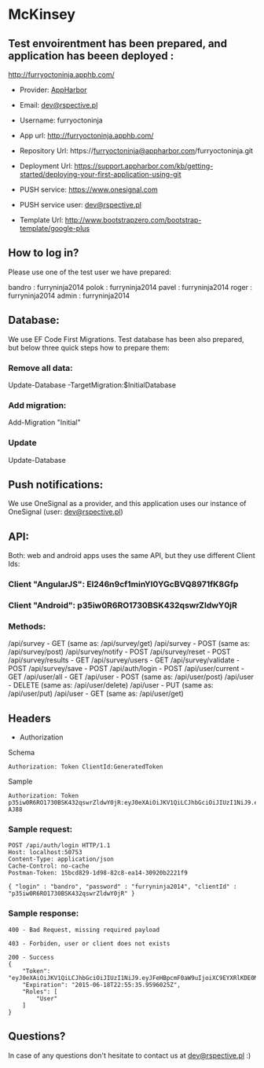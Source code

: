 # McKinsey

## Test envoirentment has been prepared, and application has beeen deployed :
http://furryoctoninja.apphb.com/

- Provider: [AppHarbor](https://appharbor.com)

- Email: dev@rspective.pl

- Username: furryoctoninja

- App url:	http://furryoctoninja.apphb.com/

- Repository Url: https://furryoctoninja@appharbor.com/furryoctoninja.git

- Deployment Url: https://support.appharbor.com/kb/getting-started/deploying-your-first-application-using-git

- PUSH service: https://www.onesignal.com

- PUSH service user: dev@rspective.pl

- Template Url: http://www.bootstrapzero.com/bootstrap-template/google-plus

## How to log in? 
Please use one of the test user we have prepared:

bandro	: furryninja2014
polok	: furryninja2014
pavel	: furryninja2014
roger	: furryninja2014
admin	: furryninja2014

## Database: 
We use EF Code First Migrations. Test database has been also prepared, but below three quick steps how to prepare them:

### Remove all data:
Update-Database -TargetMigration:$InitialDatabase 

### Add migration:
Add-Migration "Initial"

### Update
Update-Database

## Push notifications:
We use OneSignal as a provider, and this application uses our instance of OneSignal (user: dev@rspective.pl)

## API:
Both: web and android apps uses the same API, but they use different Client Ids:

### Client "AngularJS": El246n9cf1minYI0YGcBVQ8971fK8Gfp
### Client "Android": p35iw0R6RO1730BSK432qswrZldwY0jR

### Methods:

/api/survey - GET (same as: /api/survey/get)
/api/survey - POST (same as: /api/survey/post)
/api/survey/notify - POST
/api/survey/reset - POST
/api/survey/results - GET
/api/survey/users - GET
/api/survey/validate - POST
/api/survey/save - POST
/api/auth/login - POST
/api/user/current - GET
/api/user/all - GET
/api/user - POST (same as: /api/user/post)
/api/user - DELETE (same as: /api/user/delete)
/api/user - PUT (same as: /api/user/put)
/api/user - GET (same as: /api/user/get)

## Headers

- Authorization

Schema

```
Authorization: Token ClientId:GeneratedToken
```

Sample

```
Authorization: Token p35iw0R6RO1730BSK432qswrZldwY0jR:eyJ0eXAiOiJKV1QiLCJhbGciOiJIUzI1NiJ9.eyJFeHBpcmF0aW9uIjoiXC9EYXRlKDE0MzQ2Njg0ODU2MDcpXC8iLCJDbGllbnQiOiJhbmRyb2lkbW9iaWxlIiwiVXNlcklkIjoxLCJSb2xlcyI6WyJVc2VyIl19.NOfH0mZP0qqIaXNvJTHGy4jubNBMkaG5phlN1t-AJ88
```

### Sample request:

```
POST /api/auth/login HTTP/1.1
Host: localhost:50753
Content-Type: application/json
Cache-Control: no-cache
Postman-Token: 15bcd829-1d98-82c8-ea14-30920b2221f9

{ "login" : "bandro", "password" : "furryninja2014", "clientId" : "p35iw0R6RO1730BSK432qswrZldwY0jR" }
```

### Sample response:

```
400 - Bad Request, missing required payload
```

```
403 - Forbiden, user or client does not exists
```

```
200 - Success
{
    "Token": "eyJ0eXAiOiJKV1QiLCJhbGciOiJIUzI1NiJ9.eyJFeHBpcmF0aW9uIjoiXC9EYXRlKDE0MzQ2Njg0NDA1MjQpXC8iLCJDbGllbnQiOiJhbmRyb2lkbW9iaWxlIiwiVXNlcklkIjoxLCJSb2xlcyI6WyJVc2VyIl19.lunA5forY3VlaewaguFXr3nPfNKXQfXbPClY3p7pDyY",
    "Expiration": "2015-06-18T22:55:35.9596025Z",
    "Roles": [
        "User"
    ]
}
```

## Questions?
In case of any questions don't hesitate to contact us at dev@rspective.pl :)